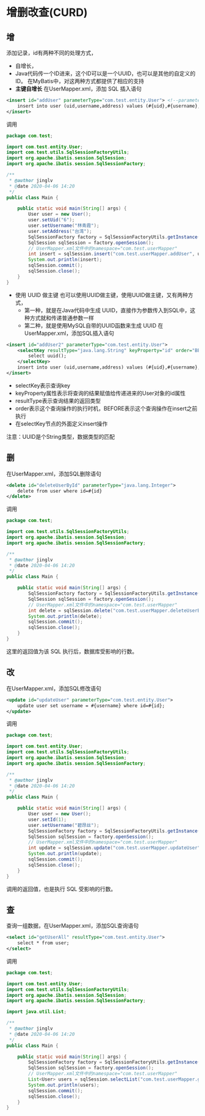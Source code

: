 # 增删改查(CURD)
## 增
添加记录，id有两种不同的处理方式，
- 自增长，
- Java代码传一个ID进来，这个ID可以是一个UUID，也可以是其他的自定义的ID。
在MyBatis中，对这两种方式都提供了相应的支持
- **主键自增长**
在UserMapper.xml，添加 SQL 插入语句
```xml
<insert id="addUser" parameterType="com.test.entity.User"> <!--parameterType 表示传入的参数类型。参数都是通过 # 来引用-->
    insert into user (uid,username,address) values (#{uid},#{username},#{address});
</insert>
```
调用
```java
package com.test;

import com.test.entity.User;
import com.test.utils.SqlSessionFactoryUtils;
import org.apache.ibatis.session.SqlSession;
import org.apache.ibatis.session.SqlSessionFactory;

/**
 * @author jinglv
 * @date 2020-04-06 14:20
 */
public class Main {

    public static void main(String[] args) {
        User user = new User();
        user.setUid("6");
        user.setUsername("林青霞");
        user.setAddress("台湾");
        SqlSessionFactory factory = SqlSessionFactoryUtils.getInstance();
        SqlSession sqlSession = factory.openSession();
        // UserMapper.xml文件中的namespace="com.test.userMapper"
        int insert = sqlSession.insert("com.test.userMapper.addUser", user);
        System.out.println(insert);
        sqlSession.commit();
        sqlSession.close();
    }
}
```
- 使用 UUID 做主键
也可以使用UUID做主键，使用UUID做主键，又有两种方式，
    - 第一种，就是在Java代码中生成 UUID，直接作为参数传入到SQL中，这种方式就和传递普通参数一样
    - 第二种，就是使用MySQL自带的UUID函数来生成 UUID
在UserMapper.xml，添加SQL插入语句
```xml
<insert id="addUser2" parameterType="com.test.entity.User">
    <selectKey resultType="java.lang.String" keyProperty="id" order="BEFORE">
        select uuid();
    </selectKey>
    insert into user (uid,username,address) values (#{uid},#{username},#{address});
</insert>
```
- selectKey表示查询key
- keyProperty属性表示将查询的结果赋值给传递进来的User对象的id属性
- resultType表示查询结果的返回类型
- order表示这个查询操作的执行时机，BEFORE表示这个查询操作在insert之前执行
- 在selectKey节点的外面定义insert操作

注意：UUID是个String类型，数据类型的匹配

## 删
在UserMapper.xml，添加SQL删除语句
```xml
<delete id="deleteUserById" parameterType="java.lang.Integer">
    delete from user where id=#{id}
</delete>
```
调用
```java
package com.test;

import com.test.utils.SqlSessionFactoryUtils;
import org.apache.ibatis.session.SqlSession;
import org.apache.ibatis.session.SqlSessionFactory;

/**
 * @author jinglv
 * @date 2020-04-06 14:20
 */
public class Main {

    public static void main(String[] args) {
        SqlSessionFactory factory = SqlSessionFactoryUtils.getInstance();
        SqlSession sqlSession = factory.openSession();
        // UserMapper.xml文件中的namespace="com.test.userMapper"
        int delete = sqlSession.delete("com.test.userMapper.deleteUserById", 2);
        System.out.println(delete);
        sqlSession.commit();
        sqlSession.close();
    }
}
```
这里的返回值为该 SQL 执行后，数据库受影响的行数。

## 改
在UserMapper.xml，添加SQL修改语句
```xml
<update id="updateUser" parameterType="com.test.entity.User">
    update user set username = #{username} where id=#{id};
</update>
```
调用
```java
package com.test;

import com.test.entity.User;
import com.test.utils.SqlSessionFactoryUtils;
import org.apache.ibatis.session.SqlSession;
import org.apache.ibatis.session.SqlSessionFactory;

/**
 * @author jinglv
 * @date 2020-04-06 14:20
 */
public class Main {

    public static void main(String[] args) {
        User user = new User();
        user.setId(1);
        user.setUsername("碧昂丝");
        SqlSessionFactory factory = SqlSessionFactoryUtils.getInstance();
        SqlSession sqlSession = factory.openSession();
        // UserMapper.xml文件中的namespace="com.test.userMapper"
        int update = sqlSession.update("com.test.userMapper.updateUser", user);
        System.out.println(update);
        sqlSession.commit();
        sqlSession.close();
    }
}
```
调用的返回值，也是执行 SQL 受影响的行数。

## 查
查询一组数据，在UserMapper.xml，添加SQL查询语句
```xml
<select id="getUserAll" resultType="com.test.entity.User">
    select * from user;
</select>
```
调用
```java
package com.test;

import com.test.entity.User;
import com.test.utils.SqlSessionFactoryUtils;
import org.apache.ibatis.session.SqlSession;
import org.apache.ibatis.session.SqlSessionFactory;

import java.util.List;

/**
 * @author jinglv
 * @date 2020-04-06 14:20
 */
public class Main {

    public static void main(String[] args) {
        SqlSessionFactory factory = SqlSessionFactoryUtils.getInstance();
        SqlSession sqlSession = factory.openSession();
        // UserMapper.xml文件中的namespace="com.test.userMapper"
        List<User> users = sqlSession.selectList("com.test.userMapper.getUserAll");
        System.out.println(users);
        sqlSession.commit();
        sqlSession.close();
    }
}
```
